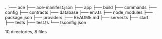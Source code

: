 .
├── ace
├── ace-manifest.json
├── app
├── build
├── commands
├── config
├── contracts
├── database
├── env.ts
├── node_modules
├── package.json
├── providers
├── README.md
├── server.ts
├── start
├── tests
├── test.ts
└── tsconfig.json

10 directories, 8 files
